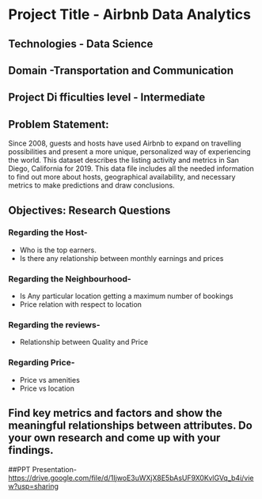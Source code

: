 #  Project Title - Airbnb Data Analytics

## Technologies - Data Science

## Domain -Transportation and Communication

## Project Di fficulties level - Intermediate

## Problem Statement:

Since 2008, guests and hosts have used Airbnb to  expand on travelling possibilities and present a more unique, personalized way of experiencing the world. This dataset describes the listing activity and metrics in San Diego, California for 2019. This data file includes all the needed information to find out more about hosts, geographical availability, and necessary metrics to make predictions and draw conclusions.

## Objectives: Research Questions

### Regarding the Host-

- Who is the top earners.
-  Is there any relationship between monthly earnings and prices

### Regarding the Neighbourhood-

-  Is Any particular location getting a maximum number of bookings
-  Price relation with respect to location

### Regarding the reviews-

- Relationship between Quality and Price

### Regarding Price-

-  Price vs amenities
- Price vs location

## Find key metrics and factors and show the meaningful relationships between attributes. Do your own research and come up with your findings.

##PPT Presentation- https://drive.google.com/file/d/1IjwoE3uWXjX8E5bAsUF9X0KvlGVq_b4i/view?usp=sharing

